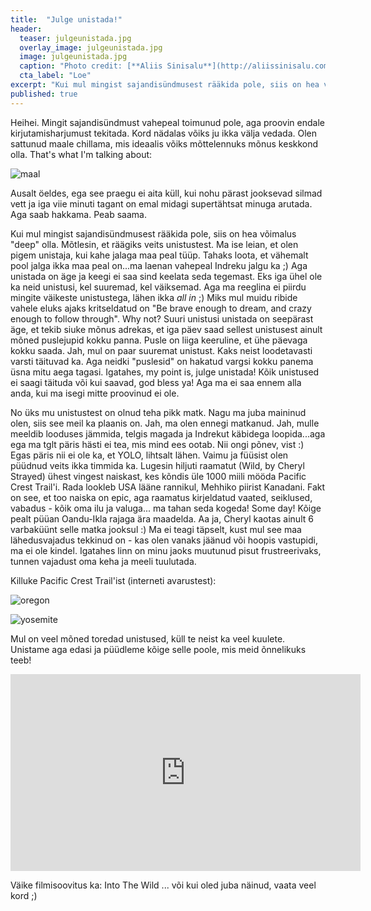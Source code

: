 ```yaml
---
title:  "Julge unistada!"
header:
  teaser: julgeunistada.jpg
  overlay_image: julgeunistada.jpg
  image: julgeunistada.jpg
  caption: "Photo credit: [**Aliis Sinisalu**](http://aliissinisalu.com)"
  cta_label: "Loe"
excerpt: "Kui mul mingist sajandisündmusest rääkida pole, siis on hea võimalus "deep" olla. Mõtlesin, et räägiks veits unistustest..."
published: true
---
```

Heihei. Mingit sajandisündmust vahepeal toimunud pole, aga proovin endale kirjutamisharjumust tekitada. Kord nädalas võiks ju ikka välja vedada. Olen sattunud maale chillama, mis ideaalis võiks mõttelennuks mõnus keskkond olla. That's what I'm talking about:

![maal]({{site.baseurl}}/images/varviline.jpg)

Ausalt öeldes, ega see praegu ei aita küll, kui nohu pärast jooksevad silmad vett ja iga viie minuti tagant on emal midagi supertähtsat minuga arutada. Aga saab hakkama. Peab saama.

Kui mul mingist sajandisündmusest rääkida pole, siis on hea võimalus "deep" olla. Mõtlesin, et räägiks veits unistustest. Ma ise leian, et olen pigem unistaja, kui kahe jalaga maa peal tüüp. Tahaks loota, et vähemalt pool jalga ikka maa peal on...ma laenan vahepeal Indreku jalgu ka ;) Aga unistada on äge ja keegi ei saa sind keelata seda tegemast. Eks iga ühel ole ka neid unistusi, kel suuremad, kel väiksemad. Aga ma reeglina ei piirdu mingite väikeste unistustega, lähen ikka _all in_ ;) Miks mul muidu ribide vahele eluks ajaks kritseldatud on "Be brave enough to dream, and crazy enough to follow through". Why not? Suuri unistusi unistada on seepärast äge, et tekib siuke mõnus adrekas, et iga päev saad sellest unistusest ainult mõned puslejupid kokku panna. Pusle on liiga keeruline, et ühe päevaga kokku saada. Jah, mul on paar suuremat unistust. Kaks neist loodetavasti varsti täituvad ka. Aga neidki "puslesid" on hakatud vargsi kokku panema üsna mitu aega tagasi. Igatahes, my point is, julge unistada! Kõik unistused ei saagi täituda või kui saavad, god bless ya! Aga ma ei saa ennem alla anda, kui ma isegi mitte proovinud ei ole.

No üks mu unistustest on olnud teha pikk matk. Nagu ma juba maininud olen, siis see meil ka plaanis on. Jah, ma olen ennegi matkanud. Jah, mulle meeldib looduses jämmida, telgis magada ja Indrekut käbidega loopida...aga ega ma tglt päris hästi ei tea, mis mind ees ootab. Nii ongi põnev, vist :) Egas päris nii ei ole ka, et YOLO, lihtsalt lähen. Vaimu ja füüsist olen püüdnud veits ikka timmida ka. Lugesin hiljuti raamatut (Wild, by Cheryl Strayed) ühest vingest naiskast, kes kõndis üle 1000 miili mööda Pacific Crest Trail'i. Rada lookleb USA lääne rannikul, Mehhiko piirist Kanadani. Fakt on see, et too naiska on epic, aga raamatus kirjeldatud vaated, seiklused, vabadus - kõik oma ilu ja valuga... ma tahan seda kogeda! Some day! Kõige pealt püüan Oandu-Ikla rajaga ära maadelda. Aa ja, Cheryl kaotas ainult 6 varbaküünt selle matka jooksul :) Ma ei teagi täpselt, kust mul see maa lähedusvajadus tekkinud on - kas olen vanaks jäänud või hoopis vastupidi, ma ei ole kindel. Igatahes linn on minu jaoks muutunud pisut frustreerivaks, tunnen vajadust oma keha ja meeli tuulutada.

Killuke Pacific Crest Trail'ist (interneti avarustest):

![oregon]({{site.baseurl}}/images/oregon-2.jpg)

![yosemite]({{site.baseurl}}/images/yosemite.jpg)


Mul on veel mõned toredad unistused, küll te neist ka veel kuulete. Unistame aga edasi ja püüdleme kõige selle poole, mis meid õnnelikuks teeb! 


<iframe width="560" height="315" src="https://www.youtube.com/embed/azlIFimEULE" frameborder="0" allowfullscreen></iframe>

Väike filmisoovitus ka: Into The Wild ... või kui oled juba näinud, vaata veel kord ;)
